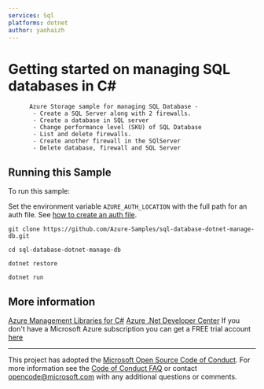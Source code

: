 ```yaml
---
services: Sql
platforms: dotnet
author: yaohaizh
---
```


# Getting started on managing SQL databases in C# #

          Azure Storage sample for managing SQL Database -
           - Create a SQL Server along with 2 firewalls.
           - Create a database in SQL server
           - Change performance level (SKU) of SQL Database
           - List and delete firewalls.
           - Create another firewall in the SQlServer
           - Delete database, firewall and SQL Server


## Running this Sample ##

To run this sample:

Set the environment variable `AZURE_AUTH_LOCATION` with the full path for an auth file. See [how to create an auth file](https://github.com/Azure/azure-libraries-for-net/blob/master/AUTH.md).

    git clone https://github.com/Azure-Samples/sql-database-dotnet-manage-db.git

    cd sql-database-dotnet-manage-db

    dotnet restore

    dotnet run

## More information ##

[Azure Management Libraries for C#](https://github.com/Azure/azure-sdk-for-net/tree/Fluent)
[Azure .Net Developer Center](https://azure.microsoft.com/en-us/develop/net/)
If you don't have a Microsoft Azure subscription you can get a FREE trial account [here](http://go.microsoft.com/fwlink/?LinkId=330212)

---

This project has adopted the [Microsoft Open Source Code of Conduct](https://opensource.microsoft.com/codeofconduct/). For more information see the [Code of Conduct FAQ](https://opensource.microsoft.com/codeofconduct/faq/) or contact [opencode@microsoft.com](mailto:opencode@microsoft.com) with any additional questions or comments.